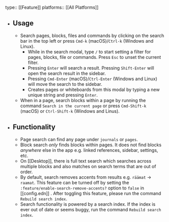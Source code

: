 type:: [[Feature]]
platforms:: [[All Platforms]]

- ## Usage
	- Search pages, blocks, files and commands by clicking on the search bar in the top left or press `Cmd-k` (macOS)/`Ctrl-k` (Windows and Linux).
		- While in the search modal, type `/` to start setting a filter for pages, blocks, file or commands. Press `Esc` to unset the current filter.
		- Pressing `Enter` will search a result. Pressing `Shift-Enter` will open the search result in the sidebar.
		- Pressing `Cmd-Enter` (macOS)/`Ctrl-Enter` (Windows and Linux) will move the search to the sidebar.
		- Creates pages or whiteboards from this modal by typing a new unique string and pressing `Enter`.
	- When in a page, search blocks within a page by running the command `Search in the current page` or press `Cmd-Shift-k` (macOS) or `Ctrl-Shift-k` (Windows and Linus).
- ## Functionality
	- Page search can find any page under `journals` or `pages`.
	- Block search _only_ finds blocks within pages. It does not find blocks _anywhere_ else in the app e.g. linked references, sidebar, settings, etc.
	- On [[Desktop]], there is full text search which searches across multiple blocks and also matches on search terms that are out of order.
	- By default, search removes accents from results e.g. `räämat` -> `raamat`. This feature can be turned off by setting the `:feature/enable-search-remove-accents?` option to `false` in [[config.edn]] . After toggling this feature, please run the command `Rebuild search index`.
	- Search functionality is powered by a search index. If the index is ever out of date or seems buggy, run the command `Rebuild search index`.
